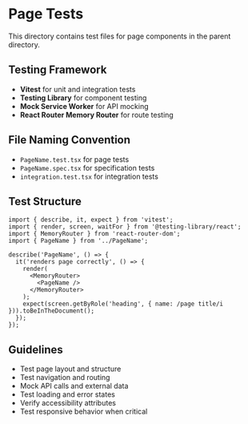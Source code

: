 # Page Tests

This directory contains test files for page components in the parent directory.

## Testing Framework

- **Vitest** for unit and integration tests
- **Testing Library** for component testing
- **Mock Service Worker** for API mocking
- **React Router Memory Router** for route testing

## File Naming Convention

- `PageName.test.tsx` for page tests
- `PageName.spec.tsx` for specification tests
- `integration.test.tsx` for integration tests

## Test Structure

```tsx
import { describe, it, expect } from 'vitest';
import { render, screen, waitFor } from '@testing-library/react';
import { MemoryRouter } from 'react-router-dom';
import { PageName } from '../PageName';

describe('PageName', () => {
  it('renders page correctly', () => {
    render(
      <MemoryRouter>
        <PageName />
      </MemoryRouter>
    );
    expect(screen.getByRole('heading', { name: /page title/i })).toBeInTheDocument();
  });
});
```

## Guidelines

- Test page layout and structure
- Test navigation and routing
- Mock API calls and external data
- Test loading and error states
- Verify accessibility attributes
- Test responsive behavior when critical